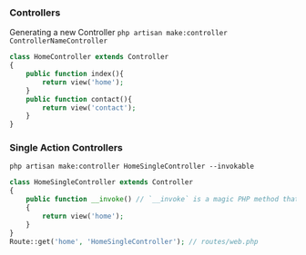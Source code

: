 ### Controllers

Generating a new Controller
`php artisan make:controller ControllerNameController`

```php
class HomeController extends Controller
{
    public function index(){
        return view('home');
    }
    public function contact(){
        return view('contact');
    }
}
```
### Single Action Controllers
`php artisan make:controller HomeSingleController --invokable`
```php
class HomeSingleController extends Controller
{
    public function __invoke() // `__invoke` is a magic PHP method that allows the object to be called like a function,
    {
        return view('home');
    }
}
Route::get('home', 'HomeSingleController'); // routes/web.php
```
